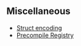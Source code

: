 ## Miscellaneous

- [Struct encoding](./struct-encoding.md)
- [Precompile Registry](./precompile-registry.md)
